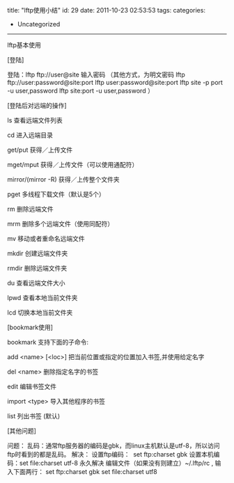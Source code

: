 title: "lftp使用小结"
id: 29
date: 2011-10-23 02:53:53
tags: 
categories: 
- Uncategorized
---

<div id="blog_content">lftp基本使用

[登陆]

登陆：lftp ftp://user@site
输入密码
（其他方式，为明文密码
lftp ftp://user:password@site:port
lftp user:password@site:port
lftp site -p port -u user,password
lftp site:port -u user,password ）

[登陆后对远端的操作]

ls
查看远端文件列表

cd
进入远端目录

get/put
获得／上传文件

mget/mput
获得／上传文件（可以使用通配符）

mirror/(mirror -R)
获得／上传整个文件夹

pget
多线程下载文件（默认是5个）

rm
删除远端文件

mrm
删除多个远端文件（使用同配符）

mv
移动或者重命名远端文件

mkdir
创建远端文件夹

rmdir
删除远端文件夹

du
查看远端文件大小

lpwd
查看本地当前文件夹

lcd
切换本地当前文件夹

[bookmark使用]

bookmark
支持下面的子命令:

add &lt;name&gt; [&lt;loc&gt;]
把当前位置或指定的位置加入书签,并使用给定名字

del &lt;name&gt;
删除指定名字的书签

edit
编辑书签文件

import &lt;type&gt;
导入其他程序的书签

list
列出书签 (默认)

[其他问题]

问题：
乱码：通常ftp服务器的编码是gbk，而linux主机默认是utf-8，所以访问ftp时看到的都是乱码。
解决：
设置ftp编码：  set ftp:charset gbk
设置本机编码：set file:charset utf-8
永久解决
编辑文件（如果没有则建立）~/.lftp/rc , 输入下面两行：
set ftp:charset gbk
set file:charset utf8</div>
&nbsp;
<div id="bottoms"></div>